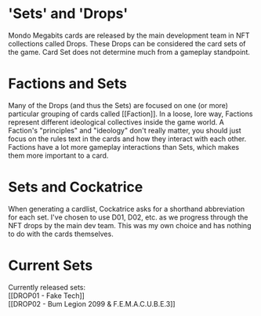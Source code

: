 
# 'Sets' and 'Drops'

Mondo Megabits cards are released by the main development team in NFT collections called Drops. These Drops can be considered the card sets of the game. Card Set does not determine much from a gameplay standpoint. 

# Factions and Sets

Many of the Drops (and thus the Sets) are focused on one (or more) particular grouping of cards called [[Faction]]. In a loose, lore way, Factions represent different ideological collectives inside the game world. A Faction's "principles" and "ideology" don't really matter, you should just focus on the rules text in the cards and how they interact with each other. Factions have a lot more gameplay interactions than Sets, which makes them more important to a card.

# Sets and Cockatrice

When generating a cardlist, Cockatrice asks for a shorthand abbreviation for each set. I've chosen to use D01, D02, etc. as we progress through the NFT drops by the main dev team. This was my own choice and has nothing to do with the cards themselves.

# Current Sets

Currently released sets:  
[[DROP01 - Fake Tech]]  
[[DROP02 - Bum Legion 2099 & F.E.M.A.C.U.B.E.3]]  

